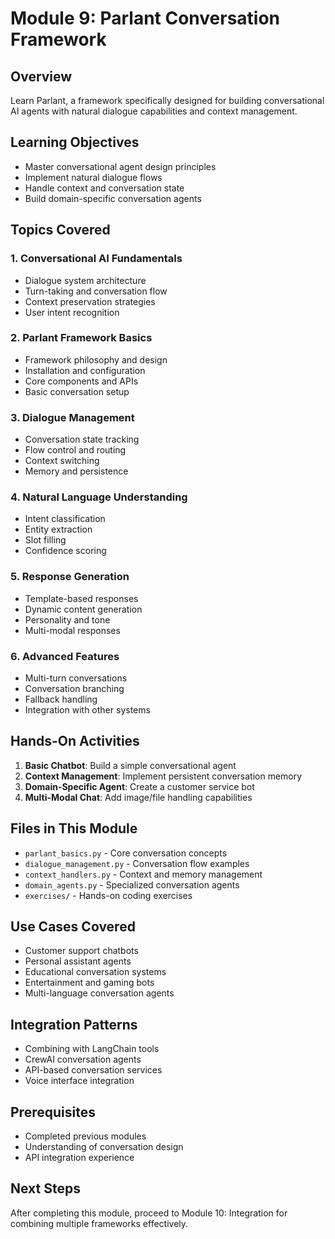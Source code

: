 # Module 9: Parlant Conversation Framework

## Overview
Learn Parlant, a framework specifically designed for building conversational AI agents with natural dialogue capabilities and context management.

## Learning Objectives
- Master conversational agent design principles
- Implement natural dialogue flows
- Handle context and conversation state
- Build domain-specific conversation agents

## Topics Covered

### 1. Conversational AI Fundamentals
- Dialogue system architecture
- Turn-taking and conversation flow
- Context preservation strategies
- User intent recognition

### 2. Parlant Framework Basics
- Framework philosophy and design
- Installation and configuration
- Core components and APIs
- Basic conversation setup

### 3. Dialogue Management
- Conversation state tracking
- Flow control and routing
- Context switching
- Memory and persistence

### 4. Natural Language Understanding
- Intent classification
- Entity extraction
- Slot filling
- Confidence scoring

### 5. Response Generation
- Template-based responses
- Dynamic content generation
- Personality and tone
- Multi-modal responses

### 6. Advanced Features
- Multi-turn conversations
- Conversation branching
- Fallback handling
- Integration with other systems

## Hands-On Activities
1. **Basic Chatbot**: Build a simple conversational agent
2. **Context Management**: Implement persistent conversation memory
3. **Domain-Specific Agent**: Create a customer service bot
4. **Multi-Modal Chat**: Add image/file handling capabilities

## Files in This Module
- `parlant_basics.py` - Core conversation concepts
- `dialogue_management.py` - Conversation flow examples
- `context_handlers.py` - Context and memory management
- `domain_agents.py` - Specialized conversation agents
- `exercises/` - Hands-on coding exercises

## Use Cases Covered
- Customer support chatbots
- Personal assistant agents
- Educational conversation systems
- Entertainment and gaming bots
- Multi-language conversation agents

## Integration Patterns
- Combining with LangChain tools
- CrewAI conversation agents
- API-based conversation services
- Voice interface integration

## Prerequisites
- Completed previous modules
- Understanding of conversation design
- API integration experience

## Next Steps
After completing this module, proceed to Module 10: Integration for combining multiple frameworks effectively.